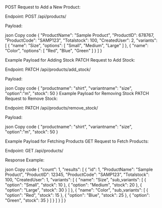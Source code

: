 POST Request to Add a New Product:

Endpoint:
POST /api/products/

Payload:

json
Copy code
{
    "ProductName": "Sample Product",
    "ProductID": 678767,
    "ProductCode": "SAMP123",
    "Totalstock": 100,
    "CreatedUser": 2,
    "variants": [
        {
            "name": "Size",
            "options": [
                "Small",
                "Medium",
                "Large"
            ]
        },
        {
            "name": "Color",
            "options": [
                "Red",
                "Blue",
                "Green"
            ]
        }
    ]
}









Example Payload for Adding Stock
PATCH Request to Add Stock:

Endpoint:
PATCH /api/products/add_stock/

Payload:

json
Copy code
{
    "productname": "shirt",
    "variantname": "size",
    "option":"m",
    "stock": 50
}
Example Payload for Removing Stock
PATCH Request to Remove Stock:

Endpoint:
PATCH /api/products/remove_stock/

Payload:

json
Copy code
{
    "productname": "shirt",
    "variantname": "size",
    "option":"m",
    "stock": 50
}









Example Payload for Fetching Products
GET Request to Fetch Products:

Endpoint:
GET /api/products/

Response Example:

json
Copy code
{
    "count": 1,
    "results": [
        {
            "id": 1,
            "ProductName": "Sample Product",
            "ProductID": 12345,
            "ProductCode": "SAMP123",
            "Totalstock": 100,
            "CreatedUser": 1,
            "variants": [
                {
                    "name": "Size",
                    "sub_variants": [
                        {
                            "option": "Small",
                            "stock": 10
                        },
                        {
                            "option": "Medium",
                            "stock": 20
                        },
                        {
                            "option": "Large",
                            "stock": 30
                        }
                    ]
                },
                {
                    "name": "Color",
                    "sub_variants": [
                        {
                            "option": "Red",
                            "stock": 15
                        },
                        {
                            "option": "Blue",
                            "stock": 25
                        },
                        {
                            "option": "Green",
                            "stock": 35
                        }
                    ]
                }
            ]
        }
    ]
}